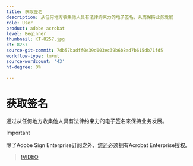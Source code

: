 ```yaml
---
title: 获取签名
description: 从任何地方收集他人具有法律约束力的电子签名，从而保持业务发展
role: User
product: adobe acrobat
level: Beginner
thumbnail: KT-8257.jpg
kt: 8257
source-git-commit: 7db57badff0e39d003ec39b6b8ad7b615db71fd5
workflow-type: tm+mt
source-wordcount: '43'
ht-degree: 0%

---
```


# 获取签名

通过从任何地方收集他人具有法律约束力的电子签名来保持业务发展。

>[!IMPORTANT]
>
>除了Adobe Sign Enterprise订阅之外，您还必须拥有Acrobat Enterprise授权。

>[!VIDEO](https://video.tv.adobe.com/v/338359?hidetitle=true)

